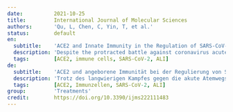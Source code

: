 ```yaml
---
date:          2021-10-25
title:         International Journal of Molecular Sciences
authors:       'Qu, L, Chen, C, Yin, T, et al.'
status:        default
en:
  subtitle:    'ACE2 and Innate Immunity in the Regulation of SARS-CoV-2-Induced Acute Lung Injury: A Review'
  description: 'Despite the protracted battle against coronavirus acute respiratory infection (COVID-19) and the rapid evolution of the severe acute respiratory syndrome coronavirus 2 (SARS-CoV-2), no specific and effective drugs have to date been reported. Angiotensin-converting enzyme 2 (ACE2) is a zinc metalloproteinase and a critical modulator of the renin-angiotensin system (RAS). In addition, ACE2 has anti-inflammatory and antifibrosis functions. ACE has become widely known in the past decade as it has been identified as the primary receptor for SARS-CoV and SARS-CoV-2, being closely associated with their infection. SARS-CoV-2 primarily targets the lung, which induces a cytokine storm by infecting alveolar cells, resulting in tissue damage and eventually severe acute respiratory syndrome. In the lung, innate immunity acts as a critical line of defense against pathogens, including SARS-CoV-2. This review aims to summarize the regulation of ACE2, and lung host cells resist SARS-CoV-2 invasion by activating innate immunity response. Finally, we discuss ACE2 as a therapeutic target, providing reference and enlightenment for the clinical treatment of COVID-19.'
  tags:        [ACE2, immune cells, SARS-CoV-2, ALI]
de:
  subtitle:    'ACE2 und angeborene Immunität bei der Regulierung von SARS-CoV-2-induzierten akuten Lungenschädigungen: Ein Überblick'
  description: 'Trotz des langwierigen Kampfes gegen die akute Atemwegsinfektion durch Coronaviren (COVID-19) und der rasanten Entwicklung des schweren akuten respiratorischen Syndroms Coronavirus 2 (SARS-CoV-2) gibt es bisher keine spezifischen und wirksamen Medikamente. Das Angiotensin-konvertierende Enzym 2 (ACE2) ist eine Zinkmetalloproteinase und ein wichtiger Modulator des Renin-Angiotensin-Systems (RAS). Darüber hinaus hat ACE2 eine entzündungshemmende und antifibrotische Funktion. ACE ist in den letzten zehn Jahren weithin bekannt geworden, da es als primärer Rezeptor für SARS-CoV und SARS-CoV-2 identifiziert wurde und eng mit deren Infektion verbunden ist. SARS-CoV-2 befällt in erster Linie die Lunge und löst durch die Infektion von Alveolarzellen einen Zytokinsturm aus, der zu Gewebeschäden und schließlich zu einem schweren akuten respiratorischen Syndrom führt. In der Lunge fungiert die angeborene Immunität als entscheidende Verteidigungslinie gegen Krankheitserreger, einschließlich SARS-CoV-2. In dieser Übersichtsarbeit soll die Regulierung von ACE2 zusammengefasst werden, und die Wirtszellen der Lunge widerstehen der Invasion von SARS-CoV-2 durch die Aktivierung der angeborenen Immunität. Schließlich erörtern wir ACE2 als therapeutisches Ziel, das Hinweise und Erkenntnisse für die klinische Behandlung von COVID-19 liefert.' 
  tags:        [ACE2, Immunzellen, SARS-CoV-2, ALI]
group:         'Treatments'
credit:        https://doi.org/10.3390/ijms222111483
---
```

